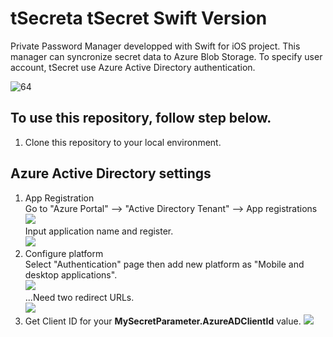 # tSecreta tSecret Swift Version
Private Password Manager developped with Swift for iOS project. This manager can syncronize secret data to Azure Blob Storage. To specify user account, tSecret use Azure Active Directory authentication.

![64](https://user-images.githubusercontent.com/34669114/143222587-1ed45429-32f7-43e1-aaab-f4e958a17429.png)


## To use this repository, follow step below.


1. Clone this repository to your local environment.


## Azure Active Directory settings

1. App Registration  
Go to "Azure Portal" --> "Active Directory Tenant" --> App registrations
![](https://aqtono.com/tomarika/tsecret/ad01.png)  
Input application name and register.  
![](https://aqtono.com/tomarika/tsecret/ad02.png)  
1. Configure platform  
Select "Authentication" page then add new platform as "Mobile and desktop applications".  
![](https://aqtono.com/tomarika/tsecret/ad03.png)  
...Need two redirect URLs.  
![](https://aqtono.com/tomarika/tsecret/ad04.png)  
1. Get Client ID for your **MySecretParameter.AzureADClientId** value.
![](https://aqtono.com/tomarika/tsecret/ad05.png)  


